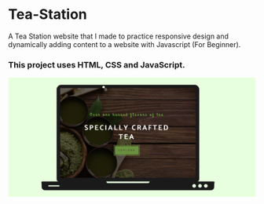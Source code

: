# Tea-Station
A Tea Station website that I made to practice responsive design and dynamically adding content to a website with Javascript (For Beginner).
### This project uses HTML, CSS and JavaScript.

<img src="https://github.com/NeirouzJbira/Tea-Station/blob/main/img.png">


